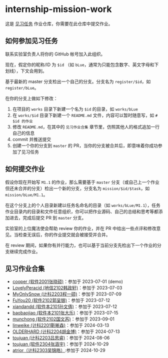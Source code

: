 # internship-mission-work

这是 [见习任务](https://lcl.sdutacm.cn/magicbook/missions/) 作业仓库，你需要在此仓库中提交作业。

## 如何参加见习任务

联系实验室负责人将你的 GitHub 帐号加入此组织。

现在，假定你的昵称/ID 为 `$id` （如 `bLue`，通常为只能包含数字、英文字母和下划线），下文会用到。

基于最新的 master 分支检出一个自己的分支。分支名为 `register/$id`，如 `register/bLue`。

在你的分支上做如下修改：

1. 在项目的 `works` 目录下新建一个名为 `$id` 的目录，如 `works/bLue`
2. 在 `works/$id` 目录下新建一个 `README.md` 文件，内容可以暂时随意写，如 `# $id 的作业`
3. 修改 `README.md`，在其中的 `见习作业合集` 章节里，仿照其他人的格式追加一行自己的信息
4. commit 并推送提交
5. 创建一个你的分支到 `master` 的 PR，当你的分支被合并后，即意味着你成功参加了见习任务

## 如何提交作业

假设你现在开始写 `M1.1` 的作业，那么需要基于 `master` 分支（或自己上一个作业但还未合并的分支）检出一个新的分支，分支名为 `mission/$id/$task`，如 `mission/bLue/M1.1`。

在这个分支上的个人目录新建以任务名命名的目录（如 `works/bLue/M1.1`），任务作业目录内的目录和文件任意组织，你可以把作业源码、自己的总结和思考等都添加进去，完成后提交 PR 到 `master` 分支。

实验室的上位魔法使会帮助 review 你的作业，并在 PR 中给出一些点评和修改意见。当检查无误后，你的作业提交就会被接受并合并。

在 review 期间，如果你有并行能力，也可以基于当前分支先检出下一个作业的分支继续完成作业。

## 见习作业合集

- [cooper (软件2001张晓硕)](/works/cooper)：参加于 2023-07-01 (demo)
- [LovelyPeracid (地信2102韩政轩)](/works/xuan20235)：参加于 2023-07-03
- [MyOnlySnow (计科2203程一硕)](/works/MyOnlySnow)：参加于 2023-07-09    
- [FuYou20 (软件2102郭呈银)](/works/guoChengYin)：参加于 2023-07-12
- [xiandandd (软件本2101孙文倩)](/works/xiandandd)：参加于 2023-07-12    
- [baobaojiao (软件本2101张大乐)](/works/baobaojiao)：参加于 2023-07-15               
- [munchong (软件2102国文芮)](/works/munchong)：参加于 2023-09-01  
- [linweike (计科2201靳晰森)](/works/linweike)：参加于 2024-03-13
- [OLDERHARD (计科2204胡金博)](/works/OLDERHARD)：参加于 2024-07-13     
- [toujuan (计科2203吕思睿)](/works/toujuan)：参加于 2024-08-06
- [toujuan (软件2304张涵宇)](/works/karrain)：参加于 2024-10-29
- [atrior（计科2303吴锦皓）](/works/SDUTAIer):参加于 2024-10-29
